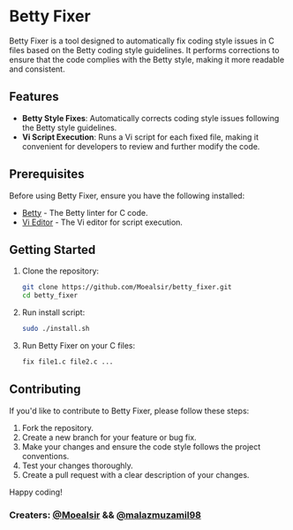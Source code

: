 # Betty Fixer

Betty Fixer is a tool designed to automatically fix coding style issues in C files based on the Betty coding style guidelines. It performs corrections to ensure that the code complies with the Betty style, making it more readable and consistent.

## Features

- **Betty Style Fixes**: Automatically corrects coding style issues following the Betty style guidelines.
- **Vi Script Execution**: Runs a Vi script for each fixed file, making it convenient for developers to review and further modify the code.

## Prerequisites

Before using Betty Fixer, ensure you have the following installed:

- [Betty](https://github.com/holbertonschool/Betty) - The Betty linter for C code.
- [Vi Editor](https://www.vim.org/) - The Vi editor for script execution.

## Getting Started

1. Clone the repository:

    ```bash
    git clone https://github.com/Moealsir/betty_fixer.git
    cd betty_fixer
    ```
2. Run install script:

    ```bash
    sudo ./install.sh
    ```

3. Run Betty Fixer on your C files:

    ```bash
    fix file1.c file2.c ...
    ```

## Contributing

If you'd like to contribute to Betty Fixer, please follow these steps:

1. Fork the repository.
2. Create a new branch for your feature or bug fix.
3. Make your changes and ensure the code style follows the project conventions.
4. Test your changes thoroughly.
5. Create a pull request with a clear description of your changes.


Happy coding!



### Creaters: [@Moealsir](https://github.com/Moealsir) && [@malazmuzamil98](https://github.com/malazmuzamil98)
